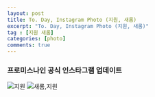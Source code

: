 ```yaml
---
layout: post
title: To. Day, Instagram Photo (지원, 새롬)
excerpt: "To. Day, Instagram Photo (지원, 새롬)"
tag : [지원 새롬]
categories: [photo]
comments: true
---
```


### 프로미스나인 공식 인스타그램 업데이트

![지원](http://cfile291.uf.daum.net/image/99DC24405B1E703506756E)
![새롬,지원](http://cfile243.uf.daum.net/image/99E5133E5B1E70351A873C)
